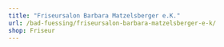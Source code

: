 ```yaml
---
title: "Friseursalon Barbara Matzelsberger e.K."
url: /bad-fuessing/friseursalon-barbara-matzelsberger-e-k/
shop: Friseur
---
```


